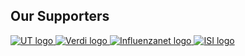 <div class="row">
  <div class="col-12 d-flex justify-content-center">
    <h2>Our Supporters</h2>
  </div>
</div>
<div class="row mb-2">
  <a class="col-md-3 d-flex justify-content-center" href="https://ut.ee/en" target="_blank">
    <img class="img-fluid" src="assets/images/tartu_logo_en.png" alt="UT logo" title="UT" />
  </a>
  <a class="col-md-3  d-flex justify-content-center" href="https://verdiproject.org" target="_blank">
    <img class="img-fluid" src="assets/images/verdi_logo.jpg" alt="Verdi logo" title="Verdi" />
  </a>
  <a class="col-md-3 d-flex justify-content-center" href="http://influenzanet.info" target="_blank">
    <img class="img-fluid" src="assets/images/influenzanet.png" alt="Influenzanet logo" title="Influenzanet" />
  </a>
  <a class="col-md-3 d-flex justify-content-center" href="https://isi.it/en/home" target="_blank">
    <img class="img-fluid" src="assets/images/isi.jpg" alt="ISI logo" title="ISI" />
  </a>
</div>
